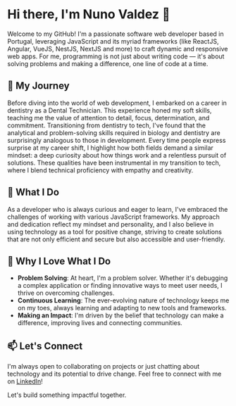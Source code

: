 # Hi there, I'm Nuno Valdez 👋

Welcome to my GitHub! I'm a passionate software web developer based in Portugal, leveraging JavaScript and its myriad frameworks (like ReactJS, Angular, VueJS, NestJS, NextJS and more) to craft dynamic and responsive web apps. For me, programming is not just about writing code — it's about solving problems and making a difference, one line of code at a time.

## 🌱 My Journey

Before diving into the world of web development, I embarked on a career in dentistry as a Dental Technician. This experience honed my soft skills, teaching me the value of attention to detail, focus, determination, and commitment. Transitioning from dentistry to tech, I've found that the analytical and problem-solving skills required in biology and dentistry are surprisingly analogous to those in development. Every time people express surprise at my career shift, I highlight how both fields demand a similar mindset: a deep curiosity about how things work and a relentless pursuit of solutions. These qualities have been instrumental in my transition to tech, where I blend technical proficiency with empathy and creativity.

## 💼 What I Do

As a developer who is always curious and eager to learn, I've embraced the challenges of working with various JavaScript frameworks. My approach and dedication reflect my mindset and personality, and I also believe in using technology as a tool for positive change, striving to create solutions that are not only efficient and secure but also accessible and user-friendly.

## 🚀 Why I Love What I Do

- **Problem Solving**: At heart, I'm a problem solver. Whether it's debugging a complex application or finding innovative ways to meet user needs, I thrive on overcoming challenges.
- **Continuous Learning**: The ever-evolving nature of technology keeps me on my toes, always learning and adapting to new tools and frameworks.
- **Making an Impact**: I'm driven by the belief that technology can make a difference, improving lives and connecting communities.

## 📫 Let's Connect

I'm always open to collaborating on projects or just chatting about technology and its potential to drive change. Feel free to connect with me on [LinkedIn](https://www.linkedin.com/in/nuno-valdez-39185327/)!

Let's build something impactful together.
